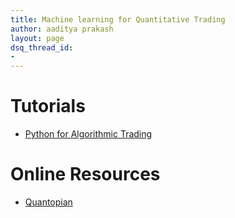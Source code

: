 ```yaml
---
title: Machine learning for Quantitative Trading
author: aaditya prakash
layout: page
dsq_thread_id:
- 
---
```



# Tutorials
  * [Python for Algorithmic Trading](https://medium.com/@kacawi/python-for-finance-algorithmic-trading-60fdfb9bb20d)


# Online Resources
  * [Quantopian](https://www.quantopian.com/posts)
  
